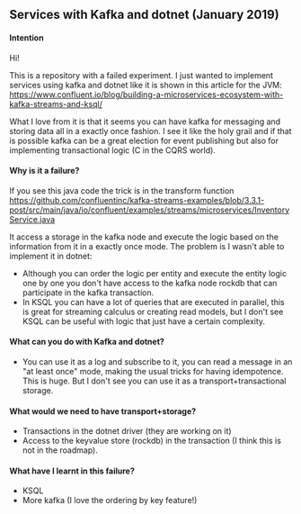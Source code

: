 ## Services with Kafka and dotnet (January 2019)
#### Intention
Hi! 

This is a repository with a failed experiment. I just wanted to implement services using kafka and dotnet like it is shown in this article for the JVM:
https://www.confluent.io/blog/building-a-microservices-ecosystem-with-kafka-streams-and-ksql/ 

What I love from it is that it seems you can have kafka for messaging and storing data all in a exactly once fashion. I see it like the holy grail and if that is possible kafka can be a great election for event publishing but also for implementing transactional logic (C in the CQRS world). 

#### Why is it a failure?
If you see this java code the trick is in the transform function
https://github.com/confluentinc/kafka-streams-examples/blob/3.3.1-post/src/main/java/io/confluent/examples/streams/microservices/InventoryService.java 

It access a storage in the kafka node and execute the logic based on the information from it in a exactly once mode. The problem is I wasn't able to implement it in dotnet: 

* Although you can order the logic per entity and execute the entity logic one by one you don't have access to the kafka node rockdb that can participate in the kafka transaction.
* In KSQL you can have a lot of queries that are executed in parallel, this is great for streaming calculus or creating read models, but I don't see KSQL can be useful with logic that just have a certain complexity. 

#### What can you do with Kafka and dotnet?
* You can use it as a log and subscribe to it, you can read a message in an "at least once" mode, making the usual tricks for having idempotence. This is huge. But I don't see you can use it as a transport+transactional storage.


#### What would we need to have transport+storage?
* Transactions in the dotnet driver (they are working on it)
* Access to the keyvalue store (rockdb) in the transaction (I think this is not in the roadmap).

#### What have I learnt in this failure?
* KSQL
* More kafka (I love the ordering by key feature!)

